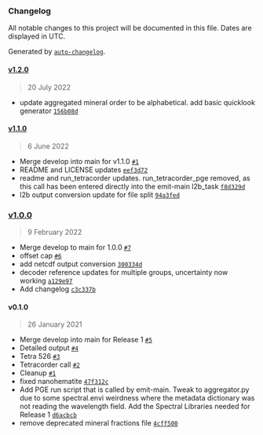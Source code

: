 ### Changelog

All notable changes to this project will be documented in this file. Dates are displayed in UTC.

Generated by [`auto-changelog`](https://github.com/CookPete/auto-changelog).

#### [v1.2.0](https://github.com/emit-sds/emit-sds-l2b/compare/v1.1.0...v1.2.0)

> 20 July 2022

- update aggregated mineral order to be alphabetical.  add basic quicklook generator [`156b08d`](https://github.com/emit-sds/emit-sds-l2b/commit/156b08dbf51ed737f182965cd23f44cfc745dc80)

#### [v1.1.0](https://github.com/emit-sds/emit-sds-l2b/compare/v1.0.0...v1.1.0)

> 6 June 2022

- Merge develop into main for v1.1.0 [`#1`](https://github.com/emit-sds/emit-sds-l2b/pull/1)
- README and LICENSE updates [`eef3d72`](https://github.com/emit-sds/emit-sds-l2b/commit/eef3d72a3dd2d1e1cab46d40be9421c98ae54156)
- readme and run_tetracorder updates.  run_tetracorder_pge removed, as this call has been entered directly into the emit-main l2b_task [`f8d329d`](https://github.com/emit-sds/emit-sds-l2b/commit/f8d329d75232e7edaaa794586614f8cba0506c5b)
- l2b output conversion update for file split [`94a3fed`](https://github.com/emit-sds/emit-sds-l2b/commit/94a3fedc4c88d49b97f51f372fff5aa1293c5948)

### [v1.0.0](https://github.com/emit-sds/emit-sds-l2b/compare/v0.1.0...v1.0.0)

> 9 February 2022

- Merge develop to main for 1.0.0 [`#7`](https://github.com/emit-sds/emit-sds-l2b/pull/7)
- offset cap [`#6`](https://github.com/emit-sds/emit-sds-l2b/pull/6)
- add netcdf output conversion [`300334d`](https://github.com/emit-sds/emit-sds-l2b/commit/300334dbb8f25e78b822b9e47af3d6a71c8b64c8)
- decoder reference updates for multiple groups, uncertainty now working [`a129e97`](https://github.com/emit-sds/emit-sds-l2b/commit/a129e9738e8fd637ea084e5ffc7016e34c387cd8)
- Add changelog [`c3c337b`](https://github.com/emit-sds/emit-sds-l2b/commit/c3c337ba5d9bad09cec90f4681e650840d395705)

#### v0.1.0

> 26 January 2021

- Merge develop into main for Release 1 [`#5`](https://github.com/emit-sds/emit-sds-l2b/pull/5)
- Detailed output [`#4`](https://github.com/emit-sds/emit-sds-l2b/pull/4)
- Tetra 526 [`#3`](https://github.com/emit-sds/emit-sds-l2b/pull/3)
- Tetracorder call [`#2`](https://github.com/emit-sds/emit-sds-l2b/pull/2)
- Cleanup [`#1`](https://github.com/emit-sds/emit-sds-l2b/pull/1)
- fixed nanohematite [`47f312c`](https://github.com/emit-sds/emit-sds-l2b/commit/47f312c6f7c1882f2ce3ee6749bf775ed68ef1f6)
- Add PGE run script that is called by emit-main. Tweak to aggregator.py due to some spectral.envi weirdness where the metadata dictionary was not reading the wavelength field. Add the Spectral Libraries needed for Release 1 [`d6acbcb`](https://github.com/emit-sds/emit-sds-l2b/commit/d6acbcb0a5d43d3728847c8686855eb47eae9576)
- remove deprecated mineral fractions file [`4cff500`](https://github.com/emit-sds/emit-sds-l2b/commit/4cff50021e80ca5173176880c4bafb25c742066c)
